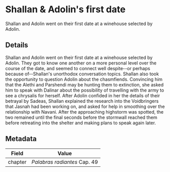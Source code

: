 # Shallan & Adolin's first date
Shallan and Adolin went on their first date at a winehouse selected by Adolin.

## Details
Shallan and Adolin went on their first date at a winehouse selected by Adolin. They got to know one another on a more personal level over the course of the date, and seemed to connect well despite--or perhaps because of--Shallan's unorthodox conversation topics. Shallan also took the opportunity to question Adolin about the chasmfiends. Convincing him that the Alethi and Parshendi may be hunting them to extinction, she asked him to speak with Dalinar about the possibility of travelling with the army to see a chrysalis for herself. After Adolin confided in her the details of their betrayal by Sadeas, Shallan explained the research into the Voidbringers that Jasnah had been working on, and asked for help in smoothing over the relationship with Navani. After the approaching highstorm was spotted, the two remained until the final seconds before the stormwall reached them before retreating into the shelter and making plans to speak again later.

## Metadata
| Field | Value |
| ----- | ----- |
| chapter | *Palabras radiantes* Cap. 49 |
